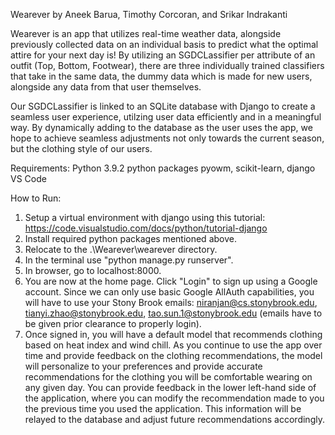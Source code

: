 Wearever 
by Aneek Barua, Timothy Corcoran, and Srikar Indrakanti

Wearever is an app that utilizes real-time weather data, alongside previously collected data on an individual basis to predict what the optimal attire for your next day is! By utilizing an SGDCLassifier per attribute of an outfit (Top, Bottom, Footwear), there are three individually trained classifiers that take in the same data, the dummy data which is made for new users, alongside any data from that user themselves.

Our SGDCLassifier is linked to an SQLite database with Django to create a seamless user experience, utilzing user data efficiently and in a meaningful way. By dynamically adding to the database as the user uses the app, we hope to achieve seamless adjustments not only towards the current season, but the clothing style of our users.

Requirements: 
Python 3.9.2
python packages pyowm, scikit-learn, django
VS Code

How to Run:

1. Setup a virtual environment with django using this tutorial: https://code.visualstudio.com/docs/python/tutorial-django
2. Install required python packages mentioned above.
3. Relocate to the .\Wearever\wearever directory.
4. In the terminal use "python manage.py runserver".
5. In browser, go to localhost:8000.
6. You are now at the home page. Click "Login" to sign up using a Google account. Since we can only use basic Google AllAuth capabilities, you will have to use your Stony Brook emails: niranjan@cs.stonybrook.edu, tianyi.zhao@stonybrook.edu, tao.sun.1@stonybrook.edu (emails have to be given prior clearance to properly login).
7. Once signed in, you will have a default model that recommends clothing based on heat index and wind chill. As you continue to use the app over time and provide feedback on the clothing recommendations, the model will personalize to your preferences and provide accurate recommendations for the clothing you will be comfortable wearing on any given day. You can provide feedback in the lower left-hand side of the application, where you can modify the recommendation made to you the previous time you used the application. This information will be relayed to the database and adjust future recommendations accordingly.



